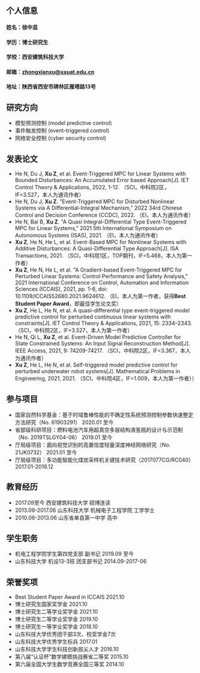 ## 个人信息
#### 姓名：徐中显
#### 学历：博士研究生
#### 学校：西安建筑科技大学
#### 邮箱：zhongxianxu@xauat.edu.cn
#### 地址：陕西省西安市碑林区雁塔路13号

## 研究方向
- 模型预测控制 (model predictive control)
- 事件触发控制 (event-triggered control)
- 网络安全控制 (cyber security control)

## 发表论文
- He N, Du J, **Xu Z**, et al. Event-Triggered MPC for Linear Systems with Bounded Disturbances: An Accumulated Error based Approach[J]. IET Control Theory & Applications, 2022, 1-12. （SCI，中科院2区，IF=3.527，本人为通讯作者）
- He N, Du J, **Xu Z**. "Event-Triggered MPC for Disturbed Nonlinear Systems via A Differential-Integral Mechanism," 2022 34rd Chinese Control and Decision Conference (CCDC), 2022. （EI，本人为通讯作者）
- He N, Bai B, **Xu Z**. "A Quasi Integral-Differential Type Event-Triggered MPC for Linear Systems," 2021 5th International Symposium on Autonomous Systems (ISAS), 2021. （EI，本人为通讯作者）
- **Xu Z**, He N, He L, et al. Event-Based MPC for Nonlinear Systems with Additive Disturbances: A Quasi-Differential Type Approach[J]. ISA Transactions, 2021. （SCI，中科院1区，TOP期刊，IF=5.468，本人为第一作者）
- **Xu Z**, He N, He L, et al. "A Gradient-based Event-Triggered MPC for Perturbed Linear Systems: Control Performance and Safety Analysis," 2021 International Conference on Control, Automation and Information Sciences (ICCAIS), 2021, pp. 1-6, doi: 10.1109/ICCAIS52680.2021.9624612. （EI，本人为第一作者，获得**Best Student Paper Award**，即最佳学生论文奖）
- **Xu Z**, He L, He N, et al. A quasi-differential type event-triggered model predictive control for perturbed continuous linear systems with constraints[J]. IET Control Theory & Applications, 2021, 15: 2334–2343. （SCI，中科院2区，IF=3.527，本人为第一作者）
- He N, Qi L, **Xu Z**, et al. Event-Driven Model Predictive Controller for State Constrained Systems: An Input Signal Reconstruction Method[J]. IEEE Access, 2021, 9: 74209-74217. （SCI，中科院2区，IF=3.367，本人为通讯作者）
- **Xu Z**, He L, He N, et al. Self-triggered model predictive control for perturbed underwater robot systems[J]. Mathematical Problems in Engineering, 2021, 2021. （SCI，中科院4区，IF=1.009，本人为第一作者））

## 参与项目
- 国家自然科学基金：基于时域鲁棒性能的不确定性系统预测控制参数快速整定方法研究（No. 61903291）  2020.01 至今
- 省部级科研项目：燃料电池汽车用超真空多层结构液氢瓶的设计与示范制（No. 2019TSLGY04-06）  2019.01 至今
- 厅局级项目：面向视觉识别的高置信度轻量深度神经网络研究（No. 21JK0732）  2021.01 至今
- 厅局级项目：多功能智能化煤炭采样机关键技术研究（2017077CG/RC040）  2017.01-2018.12

## 教育经历
- 2017.09至今 西安建筑科技大学 硕博连读
- 2013.09-2017.06 山东科技大学 机械电子工程学院 工学学士
- 2010.09-2013.06 山东省单县第一中学 高中

## 学生职务
- 机电工程学院学生第四党支部 副书记  2019.09 至今
- 山东科技大学 机设13-3班 团支部书记 2014.09-2017-06

## 荣誉奖项
- Best Student Paper Award in ICCAIS  2021.10
- 博士研究生国家奖学金  2021.10
- 博士研究生二等学业奖学金  2021.10
- 博士研究生二等学业奖学金  2019.10
- 博士研究生一等学业奖学金  2018.10
- 山东科技大学优秀团干部3次、校奖学金7次
- 山东科技大学优秀学生标兵  2017.01
- 山东科技大学学生科技创新拔尖人才  2016.10
- 第八届“认证杯”数学建模挑战赛省二等奖  2015.10
- 第六届全国大学生数学竞赛全国三等奖  2014.10
